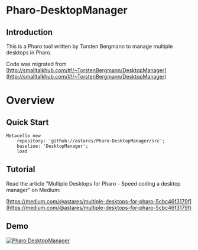 # Pharo-DesktopManager

## Introduction 

This is a Pharo tool written by Torsten Bergmann to manage multiple desktops in Pharo.

Code was migrated from [http://smalltalkhub.com/#!/~TorstenBergmann/DesktopManager](http://smalltalkhub.com/#!/~TorstenBergmann/DesktopManager)

# Overview
## Quick Start

```Smalltalk
Metacello new 
	repository: 'github://astares/Pharo-DesktopManager/src';
	baseline: 'DesktopManager';
	load 	
```

## Tutorial

Read the article "Multiple Desktops for Pharo - Speed coding a desktop manager" on Medium:

[https://medium.com/@astares/multiple-desktops-for-pharo-5cbc46f3179f](https://medium.com/@astares/multiple-desktops-for-pharo-5cbc46f3179f)

## Demo
[![Pharo DesktopManager](https://img.youtube.com/vi/zpLY7uQnPsg/0.jpg)](https://www.youtube.com/watch?v=zpLY7uQnPsg)
